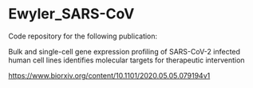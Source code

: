 # Ewyler_SARS-CoV

Code repository for the following publication:

Bulk and single-cell gene expression profiling of SARS-CoV-2 infected 
human cell lines identifies molecular targets for therapeutic intervention

https://www.biorxiv.org/content/10.1101/2020.05.05.079194v1
